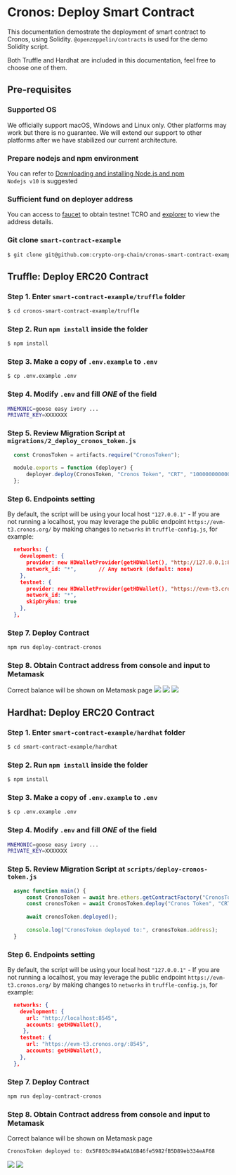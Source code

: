 # Cronos: Deploy Smart Contract

This documentation demostrate the deployment of smart contract to Cronos, using Solidity. `@openzeppelin/contracts` is used for the demo Solidity script.

Both Truffle and Hardhat are included in this documentation, feel free to choose one of them.

## Pre-requisites

### Supported OS

We officially support macOS, Windows and Linux only. Other platforms may work but there is no guarantee. We will extend our support to other platforms after we have stabilized our current architecture.

### Prepare nodejs and npm environment

You can refer to [Downloading and installing Node.js and npm](https://docs.npmjs.com/downloading-and-installing-node-js-and-npm)\
`Nodejs v10` is suggested

### Sufficient fund on deployer address

You can access to [faucet](https://cronos.org/faucet) to obtain testnet TCRO and [explorer](https://testnet.cronoscan.com/) to view the address details.

### Git clone `smart-contract-example`

```bash
$ git clone git@github.com:crypto-org-chain/cronos-smart-contract-example.git
```

## Truffle: Deploy ERC20 Contract

### Step 1. Enter `smart-contract-example/truffle` folder

```bash
$ cd cronos-smart-contract-example/truffle
```

### Step 2. Run `npm install` inside the folder

```bash
$ npm install
```

### Step 3. Make a copy of `.env.example` to `.env`

```bash
$ cp .env.example .env
```

### Step 4. Modify `.env` and fill _ONE_ of the field

```bash
MNEMONIC=goose easy ivory ...
PRIVATE_KEY=XXXXXXX
```

### Step 5. Review Migration Script at `migrations/2_deploy_cronos_token.js`

```javascript
  const CronosToken = artifacts.require("CronosToken");
  
  module.exports = function (deployer) {
      deployer.deploy(CronosToken, "Cronos Token", "CRT", "1000000000000000000000000");
  };
```

### Step 6. Endpoints setting

By default, the script will be using your local host `"127.0.0.1"` - If you are not running a localhost, you may leverage the public endpoint `https://evm-t3.cronos.org/` by making changes to `networks` in `truffle-config.js`, for example:

```json
  networks: {
    development: {
      provider: new HDWalletProvider(getHDWallet(), "http://127.0.0.1:8545"), // TODO
      network_id: "*",       // Any network (default: none)
    },
    testnet: {
      provider: new HDWalletProvider(getHDWallet(), "https://evm-t3.cronos.org/:8545"), // TODO
      network_id: "*",
      skipDryRun: true
    },
  },
```

### Step 7. Deploy Contract

```bash
npm run deploy-contract-cronos
```

### Step 8. Obtain Contract address from console and input to Metamask

Correct balance will be shown on Metamask page ![](../.gitbook/assets/truffle\_deploy\_contract\_address.png) ![](../.gitbook/assets/metamask\_add\_tokens.png) ![](../.gitbook/assets/metamask\_add\_token\_success.png)

## Hardhat: Deploy ERC20 Contract

### Step 1. Enter `smart-contract-example/hardhat` folder

```bash
$ cd smart-contract-example/hardhat
```

### Step 2. Run `npm install` inside the folder

```bash
$ npm install
```

### Step 3. Make a copy of `.env.example` to `.env`

```bash
$ cp .env.example .env
```

### Step 4. Modify `.env` and fill _ONE_ of the field

```bash
MNEMONIC=goose easy ivory ...
PRIVATE_KEY=XXXXXXX
```

### Step 5. Review Migration Script at `scripts/deploy-cronos-token.js`

```javascript
  async function main() {
      const CronosToken = await hre.ethers.getContractFactory("CronosToken");
      const cronosToken = await CronosToken.deploy("Cronos Token", "CRT", "1000000000000000000000000");
  
      await cronosToken.deployed();
  
      console.log("CronosToken deployed to:", cronosToken.address);
  }
```

### Step 6. Endpoints setting

By default, the script will be using your local host `"127.0.0.1"` - If you are not running a localhost, you may leverage the public endpoint `https://evm-t3.cronos.org/` by making changes to `networks` in `truffle-config.js`, for example:

```json
  networks: {
    development: {
      url: "http://localhost:8545",
      accounts: getHDWallet(),
     },
    testnet: {
      url: "https://evm-t3.cronos.org/:8545",
      accounts: getHDWallet(),
    },
  },
```

### Step 7. Deploy Contract

```bash
npm run deploy-contract-cronos
```

### Step 8. Obtain Contract address from console and input to Metamask

Correct balance will be shown on Metamask page

```bash
CronosToken deployed to: 0x5F803c894a0A16B46fe5982fB5D89eb334eAF68
```

![](../.gitbook/assets/metamask\_add\_tokens.png) ![](../.gitbook/assets/metamask\_add\_token\_success.png)
